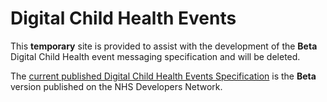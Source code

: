 # Digital Child Health Events #

This **temporary** site is provided to assist with the development of the **Beta** Digital Child Health event messaging specification and will be deleted.

The [current published Digital Child Health Events Specification](https://developer.nhs.uk/apis/dch-beta/) is the **Beta** version published on the NHS Developers Network.
